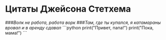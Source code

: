 # Цитаты Джейсона Стетхема
###*Волк не работа, работа ворк*
###*Там, где ты купался, я катамараны вровал и в аренду сдавал*
[](https://avatars.mds.yandex.net/i?id=be2e522a325251cd2ba17e837b937f06c8b6605c-10331033-images-thumbs&n=13)
\```python
print("Привет, папа!")
print("Пока, мама!")
\```
